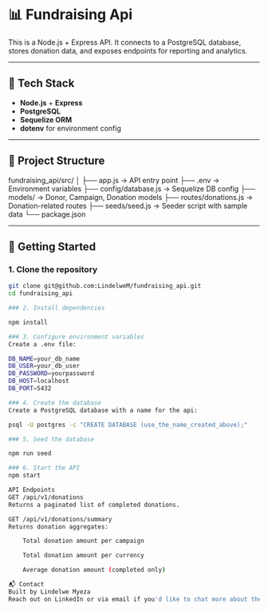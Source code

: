# 📊 Fundraising Api 

This is a Node.js + Express API. It connects to a PostgreSQL database, stores donation data, and exposes endpoints for reporting and analytics.

---

## 🔧 Tech Stack

- **Node.js** + **Express**
- **PostgreSQL**
- **Sequelize ORM**
- **dotenv** for environment config

---

## 📁 Project Structure
fundraising_api/src/
│
├── app.js → API entry point
├── .env → Environment variables
├── config/database.js → Sequelize DB config
├── models/ → Donor, Campaign, Donation models
├── routes/donations.js → Donation-related routes
├── seeds/seed.js → Seeder script with sample data
└── package.json

---

## 🚀 Getting Started

### 1. Clone the repository

```bash
git clone git@github.com:LindelweM/fundraising_api.git
cd fundraising_api

### 2. Install dependencies

npm install

### 3. Configure environment variables
Create a .env file:

DB_NAME=your_db_name
DB_USER=your_db_user
DB_PASSWORD=yourpassword
DB_HOST=localhost
DB_PORT=5432

### 4. Create the database
Create a PostgreSQL database with a name for the api:

psql -U postgres -c "CREATE DATABASE (use_the_name_created_above);"

### 5. Seed the database

npm run seed

### 6. Start the API
npm start

API Endpoints
GET /api/v1/donations
Returns a paginated list of completed donations.

GET /api/v1/donations/summary
Returns donation aggregates:

    Total donation amount per campaign

    Total donation amount per currency

    Average donation amount (completed only)

📬 Contact
Built by Lindelwe Myeza 
Reach out on LinkedIn or via email if you'd like to chat more about the project!